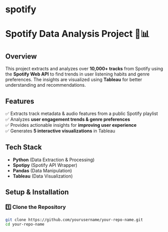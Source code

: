 # spotify

# Spotify Data Analysis Project 🎵📊  

## **Overview**  
This project extracts and analyzes over **10,000+ tracks** from Spotify using the **Spotify Web API** to find trends in user listening habits and genre preferences. The insights are visualized using **Tableau** for better understanding and recommendations.  

## **Features**  
✅ Extracts track metadata & audio features from a public Spotify playlist  
✅ Analyzes **user engagement trends & genre preferences**  
✅ Provides actionable insights for **improving user experience**  
✅ Generates **5 interactive visualizations** in Tableau  

## **Tech Stack**  
- **Python** (Data Extraction & Processing)  
- **Spotipy** (Spotify API Wrapper)  
- **Pandas** (Data Manipulation)  
- **Tableau** (Data Visualization)  

## **Setup & Installation**  

### **1️⃣ Clone the Repository**  
```bash
git clone https://github.com/yourusername/your-repo-name.git
cd your-repo-name
